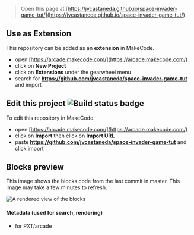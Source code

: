 


> Open this page at [https://jvcastaneda.github.io/space-invader-game-tut/](https://jvcastaneda.github.io/space-invader-game-tut/)

## Use as Extension

This repository can be added as an **extension** in MakeCode.

* open [https://arcade.makecode.com/](https://arcade.makecode.com/)
* click on **New Project**
* click on **Extensions** under the gearwheel menu
* search for **https://github.com/jvcastaneda/space-invader-game-tut** and import

## Edit this project ![Build status badge](https://github.com/jvcastaneda/space-invader-game-tut/workflows/MakeCode/badge.svg)

To edit this repository in MakeCode.

* open [https://arcade.makecode.com/](https://arcade.makecode.com/)
* click on **Import** then click on **Import URL**
* paste **https://github.com/jvcastaneda/space-invader-game-tut** and click import

## Blocks preview

This image shows the blocks code from the last commit in master.
This image may take a few minutes to refresh.

![A rendered view of the blocks](https://github.com/jvcastaneda/space-invader-game-tut/raw/master/.github/makecode/blocks.png)

#### Metadata (used for search, rendering)

* for PXT/arcade
<script src="https://makecode.com/gh-pages-embed.js"></script><script>makeCodeRender("{{ site.makecode.home_url }}", "{{ site.github.owner_name }}/{{ site.github.repository_name }}");</script>
